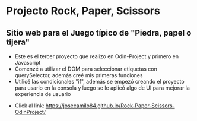 # Projecto Rock, Paper, Scissors
## Sitio web para el Juego típico de "Piedra, papel o tijera"

- Este es el tercer proyecto que realizo en Odin-Project y primero en Javascript
- Comenzé a utilizar el DOM para seleccionar etiquetas con querySelector, además creé mis primeras funciones
- Utilicé las condicionales "if", además se empezó creando el proyecto para usarlo en la consola y luego se le aplicó algo de UI para mejorar la experiencia de usuario

* Click al link: https://josecamilo84.github.io/Rock-Paper-Scissors-OdinProject/